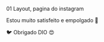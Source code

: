 01 Layout, pagina do instagram


Estou muito satisfeito e empolgado :electric_plug:

:bird: Obrigado DIO :heart_eyes:


